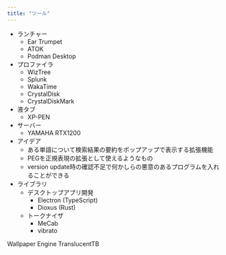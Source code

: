```yaml
---
title: "ツール"
---
```


- ランチャー
	- Ear Trumpet
	- ATOK
	- Podman Desktop
- プロファイラ
	- WizTree
	- Splunk
	- WakaTime
	- CrystalDisk
	- CrystalDiskMark
- 液タブ
	- XP-PEN
- サーバー
	- YAMAHA RTX1200
- アイデア
	- ある単語について検索結果の要約をポップアップで表示する拡張機能
	- PEGを正規表現の拡張として使えるようなもの
	- version update時の確認不足で何かしらの悪意のあるプログラムを入れることができる
- ライブラリ
	- デスクトップアプリ開発
		- Electron (TypeScript)
		- Dioxus (Rust)
	- トークナイザ
		- MeCab
		- vibrato

Wallpaper Engine
TranslucentTB